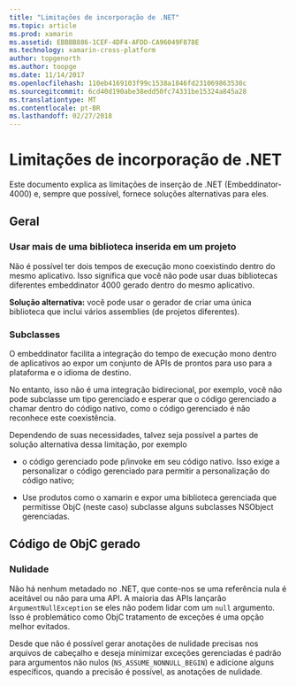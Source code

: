 ```yaml
---
title: "Limitações de incorporação de .NET"
ms.topic: article
ms.prod: xamarin
ms.assetid: EBBBB886-1CEF-4DF4-AFDD-CA96049F878E
ms.technology: xamarin-cross-platform
author: topgenorth
ms.author: toopge
ms.date: 11/14/2017
ms.openlocfilehash: 110eb4169103f99c1538a1846fd231069863530c
ms.sourcegitcommit: 6cd40d190abe38edd50fc74331be15324a845a28
ms.translationtype: MT
ms.contentlocale: pt-BR
ms.lasthandoff: 02/27/2018
---
```

# <a name="net-embedding-limitations"></a>Limitações de incorporação de .NET


Este documento explica as limitações de inserção de .NET (Embeddinator-4000) e, sempre que possível, fornece soluções alternativas para eles.

## <a name="general"></a>Geral

### <a name="use-more-than-one-embedded-library-in-a-project"></a>Usar mais de uma biblioteca inserida em um projeto

Não é possível ter dois tempos de execução mono coexistindo dentro do mesmo aplicativo. Isso significa que você não pode usar duas bibliotecas diferentes embeddinator 4000 gerado dentro do mesmo aplicativo.

**Solução alternativa:** você pode usar o gerador de criar uma única biblioteca que inclui vários assemblies (de projetos diferentes).

### <a name="subclassing"></a>Subclasses

O embeddinator facilita a integração do tempo de execução mono dentro de aplicativos ao expor um conjunto de APIs de prontos para uso para a plataforma e o idioma de destino.

No entanto, isso não é uma integração bidirecional, por exemplo, você não pode subclasse um tipo gerenciado e esperar que o código gerenciado a chamar dentro do código nativo, como o código gerenciado é não reconhece este coexistência.

Dependendo de suas necessidades, talvez seja possível a partes de solução alternativa dessa limitação, por exemplo

* o código gerenciado pode p/invoke em seu código nativo. Isso exige a personalizar o código gerenciado para permitir a personalização do código nativo;

* Use produtos como o xamarin e expor uma biblioteca gerenciada que permitisse ObjC (neste caso) subclasse alguns subclasses NSObject gerenciadas.


## <a name="objc-generated-code"></a>Código de ObjC gerado

### <a name="nullability"></a>Nulidade

Não há nenhum metadado no .NET, que conte-nos se uma referência nula é aceitável ou não para uma API. A maioria das APIs lançarão `ArgumentNullException` se eles não podem lidar com um `null` argumento. Isso é problemático como ObjC tratamento de exceções é uma opção melhor evitados.

Desde que não é possível gerar anotações de nulidade precisas nos arquivos de cabeçalho e deseja minimizar exceções gerenciadas é padrão para argumentos não nulos (`NS_ASSUME_NONNULL_BEGIN`) e adicione alguns específicos, quando a precisão é possível, as anotações de nulidade.
